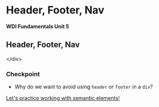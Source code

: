 # Header, Footer, Nav

**WDI Fundamentals Unit 5**

## Header, Footer, Nav

&lt;/div&gt;

### Checkpoint

* Why do we want to avoid using `header` or `footer` in a `div`?

[Let's practice working with semantic elements!](header-footer-nav-exercise.md)

